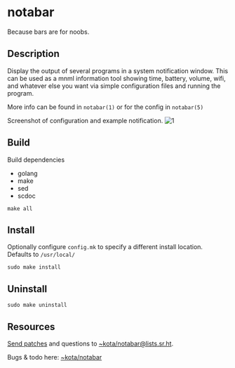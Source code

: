 # notabar

Because bars are for noobs.

## Description

Display the output of several programs in a system notification window. This
can be used as a mnml information tool showing time, battery, volume, wifi, and
whatever else you want via simple configuration files and running the program.

More info can be found in `notabar(1)` or for the config in `notabar(5)`

Screenshot of configuration and example notification.
![1](https://paste.cf/e3cddc120bf546f6dab93ef3791eeb66798341f5.png)

## Build

Build dependencies  

 * golang
 * make
 * sed
 * scdoc

`make all`

## Install

Optionally configure `config.mk` to specify a different install location.  
Defaults to `/usr/local/`

`sudo make install`

## Uninstall

`sudo make uninstall`

## Resources

[Send patches](https://git-send-email.io) and questions to
[~kota/notabar@lists.sr.ht](https://lists.sr.ht/~kota/notabar).

Bugs & todo here: [~kota/notabar](https://todo.sr.ht/~kota/notabar)
